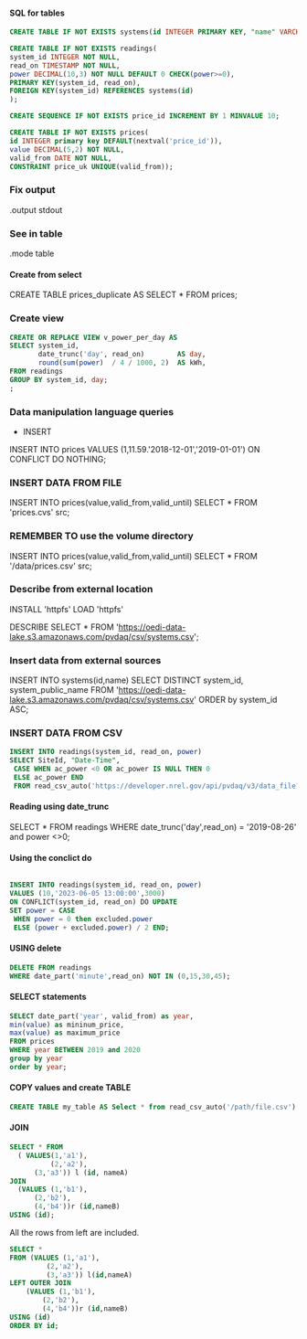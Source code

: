 #### SQL for tables

```sql
CREATE TABLE IF NOT EXISTS systems(id INTEGER PRIMARY KEY, "name" VARCHAR NOT NULL);
```


```sql
CREATE TABLE IF NOT EXISTS readings(
system_id INTEGER NOT NULL,
read_on TIMESTAMP NOT NULL,
power DECIMAL(10,3) NOT NULL DEFAULT 0 CHECK(power>=0),
PRIMARY KEY(system_id, read_on),
FOREIGN KEY(system_id) REFERENCES systems(id)
);
```

```sql
CREATE SEQUENCE IF NOT EXISTS price_id INCREMENT BY 1 MINVALUE 10;
```

```sql
CREATE TABLE IF NOT EXISTS prices(
id INTEGER primary key DEFAULT(nextval('price_id')),
value DECIMAL(5,2) NOT NULL,
valid_from DATE NOT NULL,
CONSTRAINT price_uk UNIQUE(valid_from));
```


### Fix output

.output stdout

### See in table

.mode table

#### Create from select

CREATE TABLE prices_duplicate AS
SELECT * FROM prices;


### Create view

```sql
CREATE OR REPLACE VIEW v_power_per_day AS
SELECT system_id,
       date_trunc('day', read_on)        AS day,
       round(sum(power)  / 4 / 1000, 2)  AS kWh,
FROM readings
GROUP BY system_id, day;
;

```

### Data manipulation language queries

- INSERT

INSERT INTO prices
VALUES (1,11.59.'2018-12-01','2019-01-01')
ON CONFLICT DO NOTHING;

### INSERT DATA FROM FILE
INSERT INTO prices(value,valid_from,valid_until)
SELECT * FROM 'prices.cvs' src;


### REMEMBER TO use the volume directory
INSERT INTO prices(value,valid_from,valid_until) SELECT * FROM '/data/prices.csv' src;



### Describe from external location
INSTALL 'httpfs'
LOAD 'httpfs'

DESCRIBE SELECT * FROM 'https://oedi-data-lake.s3.amazonaws.com/pvdaq/csv/systems.csv';


### Insert data from external sources


INSERT INTO systems(id,name) SELECT DISTINCT system_id, system_public_name FROM 'https://oedi-data-lake.s3.amazonaws.com/pvdaq/csv/systems.csv' ORDER by system_id ASC;


### INSERT DATA FROM CSV

```sql
INSERT INTO readings(system_id, read_on, power) 
SELECT SiteId, "Date-Time",
 CASE WHEN ac_power <0 OR ac_power IS NULL THEN 0 
 ELSE ac_power END
 FROM read_csv_auto('https://developer.nrel.gov/api/pvdaq/v3/data_file?api_key=DEMO_KEY&system_id=34&year=2019');
```

#### Reading using date_trunc

SELECT * FROM readings WHERE date_trunc('day',read_on) = '2019-08-26' and power <>0;

#### Using the conclict do

```sql

INSERT INTO readings(system_id, read_on, power)
VALUES (10,'2023-06-05 13:00:00',3000)
ON CONFLICT(system_id, read_on) DO UPDATE
SET power = CASE
 WHEN power = 0 then excluded.power
 ELSE (power + excluded.power) / 2 END;
```


#### USING delete

```sql
DELETE FROM readings
WHERE date_part('minute',read_on) NOT IN (0,15,30,45);

```


#### SELECT statements

```sql
SELECT date_part('year', valid_from) as year,
min(value) as mininum_price,
max(value) as maximum_price
FROM prices
WHERE year BETWEEN 2019 and 2020
group by year
order by year;

```

 
#### COPY values and create TABLE
```sql
CREATE TABLE my_table AS Select * from read_csv_auto('/path/file.csv')
```

#### JOIN

```sql
SELECT * FROM
  ( VALUES(1,'a1'),
          (2,'a2'),
 	  (3,'a3')) l (id, nameA)
JOIN
  (VALUES (1,'b1'),
	  (2,'b2'),
	  (4,'b4'))r (id,nameB)
USING (id);

```

All the rows from left are included.

```sql
SELECT * 
FROM (VALUES (1,'a1'),
	     (2,'a2'),
	     (3,'a3')) l(id,nameA)
LEFT OUTER JOIN
    (VALUES (1,'b1'),
	    (2,'b2'),
	    (4,'b4'))r (id,nameB)
USING (id)
ORDER BY id;
```




